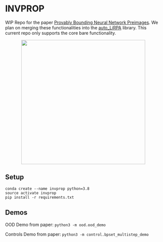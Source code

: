 # INVPROP

WIP Repo for the paper [Provably Bounding Neural Network Preimages](https://arxiv.org/abs/2302.01404). We plan on merging these functionalities into the [auto_LiRPA](https://github.com/Verified-Intelligence/auto_LiRPA) library. This current repo only supports the core bare functionality.

<p align="center">
<img src="https://user-images.githubusercontent.com/38450656/216413863-9a1d2422-94cc-4f4f-b0fe-c40ec4dcbbb9.png" width=400/>
</p>

## Setup

```
conda create --name invprop python=3.8
source activate invprop
pip install -r requirements.txt
```
## Demos

OOD Demo from paper: `python3 -m ood.ood_demo`

Controls Demo from paper: `python3 -m control.bpset_multistep_demo`

## 
